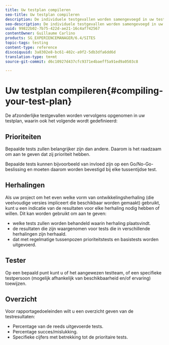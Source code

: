 ```yaml
---
title: Uw testplan compileren
seo-title: Uw testplan compileren
description: De individuele testgevallen worden samengevoegd in uw testplan
seo-description: De individuele testgevallen worden samengevoegd in uw testplan
uuid: 99822b02-7b75-422d-ae21-16c4af742567
contentOwner: Guillaume Carlino
products: SG_EXPERIENCEMANAGER/6.4/SITES
topic-tags: testing
content-type: reference
discoiquuid: 3a8302e8-bc61-402c-a9f2-5db3dfa6dd6d
translation-type: tm+mt
source-git-commit: d6c10927d437cfc9371e4baeff5a91ed9a0503c8

---
```



# Uw testplan compileren{#compiling-your-test-plan}

De afzonderlijke testgevallen worden vervolgens opgenomen in uw testplan, waarin ook het volgende wordt gedefinieerd:

## Prioriteiten

Bepaalde tests zullen belangrijker zijn dan andere. Daarom is het raadzaam om aan te geven dat zij prioriteit hebben.

Bepaalde tests kunnen bijvoorbeeld van invloed zijn op een Go/No-Go-beslissing en moeten daarom worden bevestigd bij elke tussentijdse test.

## Herhalingen

Als uw project om het even welke vorm van ontwikkelingsherhaling (die veelvoudige versies impliceert die beschikbaar worden gemaakt) gebruikt, kunt u een indicatie van de resultaten voor elke herhaling nodig hebben of willen. Dit kan worden gebruikt om aan te geven:

* welke tests zullen worden behandeld waarin herhaling plaatsvindt.
* de resultaten die zijn waargenomen voor tests die in verschillende herhalingen zijn herhaald.
* dat met regelmatige tussenpozen prioriteitstests en basistests worden uitgevoerd.

## Tester

Op een bepaald punt kunt u of het aangewezen testteam, of een specifieke testpersoon (mogelijk afhankelijk van beschikbaarheid en/of ervaring) toewijzen.

## Overzicht

Voor rapportagedoeleinden wilt u een overzicht geven van de testresultaten:

* Percentage van de reeds uitgevoerde tests.
* Percentage succes/mislukking.
* Specifieke cijfers met betrekking tot de prioritaire tests.
